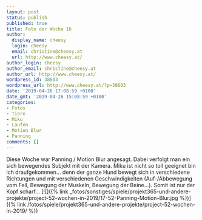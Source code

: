 ```yaml
---
layout: post
status: publish
published: true
title: Foto der Woche 16
author:
  display_name: cheesy
  login: cheesy
  email: christine@cheesy.at
  url: http://www.cheesy.at/
author_login: cheesy
author_email: christine@cheesy.at
author_url: http://www.cheesy.at/
wordpress_id: 38603
wordpress_url: http://www.cheesy.at/?p=38603
date: '2019-04-26 17:08:59 +0100'
date_gmt: '2019-04-26 15:08:59 +0100'
categories:
- Fotos
- Tiere
- Miku
- Laufen
- Motion Blur
- Panning
comments: []
---
```

Diese Woche war Panning / Motion Blur angesagt. Dabei verfolgt man ein sich bewegendes Subjekt mit der Kamera. Miku ist nicht so toll geeignet bin ich draufgekommen... denn der ganze Hund bewegt sich in verschiedene Richtungen und mit verschiedenen Geschwindigkeiten (Auf-/Abbewegung vom Fell, Bewegung der Muskeln, Bewegung der Beine...). Somit ist nur der Kopf scharf...
[![]({% link _fotos/sonstiges/spiele/projekt365-und-andere-projekte/project-52-wochen-in-2019/17-52-Panning-Motion-Blur.jpg %})]({% link /fotos/spiele/projekt365-und-andere-projekte/project-52-wochen-in-2019/ %})
